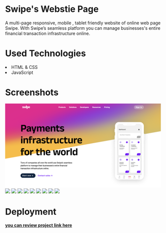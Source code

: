 # Swipe's Webstie Page
A multi-page responsive, mobile , tablet friendly website of online web page Swipe.
With Swipe’s seamless platform you can manage businesses's entire financial transaction infrastructure online.


# Used Technologies 

<li> HTML & CSS </li>

<li> JavaScript </li>

# Screenshots

<img src="screenshots/img-1.png">
<img src=omni-2.png>
<img src=omni-3.png>
<img src=omni-4.png>
<img src=omni-5.png>
<img src=omni-6.png>
<img src=omni-7.png>
<img src=omni-8.png>
<img src=omni-9.png>
<img src=omni-10.png>



# Deployment 
 <a href=" https://khatiachip.github.io/Swipe-project/"> <strong> you can review project link here </strong> </a>
